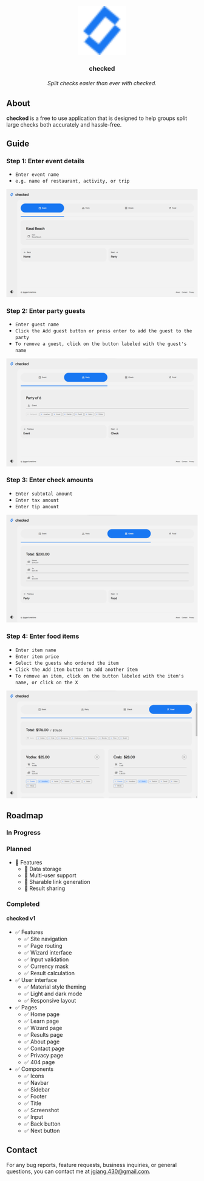 <p align="center">
  <a href="https://checked-jagged.vercel.app" target="_blank">
    <img src="/assets/images/icons/logo.svg" alt="checked" width="128" height="128" />
  </a>
</p>

<h3 align="center">checked</h3>

<h6 align="center">Split checks easier than ever with checked.</h6>

## About

**checked** is a free to use application that is designed to help groups split large checks both accurately and hassle-free.

## Guide

### Step 1: Enter event details

- `Enter event name`
- `e.g. name of restaurant, activity, or trip`

<picture>
    <source media="(prefers-color-scheme: dark)" srcset="/assets/images/screenshots/event-dk.png">
    <source media="(prefers-color-scheme: light)" srcset="/assets/images/screenshots/event-lt.png">
    <img src="/assets/images/screenshots/event-lt.png" alt="Event details">
</picture>

### Step 2: Enter party guests

- `Enter guest name`
- `Click the Add guest button or press enter to add the guest to the party`
- `To remove a guest, click on the button labeled with the guest's name`

<picture>
    <source media="(prefers-color-scheme: dark)" srcset="/assets/images/screenshots/party-dk.png">
    <source media="(prefers-color-scheme: light)" srcset="/assets/images/screenshots/party-lt.png">
    <img src="/assets/images/screenshots/party-lt.png" alt="Party guests">
</picture>

### Step 3: Enter check amounts

- `Enter subtotal amount`
- `Enter tax amount`
- `Enter tip amount`

<picture>
    <source media="(prefers-color-scheme: dark)" srcset="/assets/images/screenshots/check-dk.png">
    <source media="(prefers-color-scheme: light)" srcset="/assets/images/screenshots/check-lt.png">
    <img src="/assets/images/screenshots/check-lt.png" alt="Check amounts">
</picture>

### Step 4: Enter food items

- `Enter item name`
- `Enter item price`
- `Select the guests who ordered the item`
- `Click the Add item button to add another item`
- `To remove an item, click on the button labeled with the item's name, or click on the X`

<picture>
    <source media="(prefers-color-scheme: dark)" srcset="/assets/images/screenshots/food-dk.png">
    <source media="(prefers-color-scheme: light)" srcset="/assets/images/screenshots/food-lt.png">
    <img src="/assets/images/screenshots/food-lt.png" alt="Food items">
</picture>

## Roadmap

### In Progress

### Planned

- :red_circle: Features
  - :red_circle: Data storage
  - :red_circle: Multi-user support
  - :red_circle: Sharable link generation
  - :red_circle: Result sharing

### Completed

#### checked v1

- :white_check_mark: Features
  - :white_check_mark: Site navigation
  - :white_check_mark: Page routing
  - :white_check_mark: Wizard interface
  - :white_check_mark: Input validation
  - :white_check_mark: Currency mask
  - :white_check_mark: Result calculation
- :white_check_mark: User interface
  - :white_check_mark: Material style theming
  - :white_check_mark: Light and dark mode
  - :white_check_mark: Responsive layout
- :white_check_mark: Pages
  - :white_check_mark: Home page
  - :white_check_mark: Learn page
  - :white_check_mark: Wizard page
  - :white_check_mark: Results page
  - :white_check_mark: About page
  - :white_check_mark: Contact page
  - :white_check_mark: Privacy page
  - :white_check_mark: 404 page
- :white_check_mark: Components
  - :white_check_mark: Icons
  - :white_check_mark: Navbar
  - :white_check_mark: Sidebar
  - :white_check_mark: Footer
  - :white_check_mark: Title
  - :white_check_mark: Screenshot
  - :white_check_mark: Input
  - :white_check_mark: Back button
  - :white_check_mark: Next button

## Contact

For any bug reports, feature requests, business inquiries, or general questions, you can contact me at
[jgiang.430@gmail.com](mailto:jgiang.430@gmail.com).
